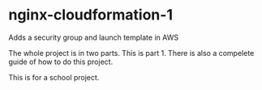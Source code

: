 # nginx-cloudformation-1
Adds a security group and launch template in AWS

The whole project is in two parts. This is part 1.
There is also a compelete guide of how to do this project.


This is for a school project. 
